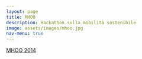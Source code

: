 ```yaml
---
layout: page
title: MHOO
description: Hackathon sulla mobilità sostenibile
image: assets/images/mhoo.jpg
nav-menu: true
---
```


<a class="twitter-moment" href="https://twitter.com/i/moments/826349767873720320">MHOO 2014</a>
<script async src="//platform.twitter.com/widgets.js" charset="utf-8"></script>
